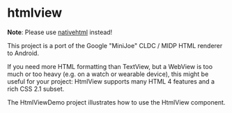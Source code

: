 htmlview
========

**Note**: Please use [nativehtml](https://github.com/stefanhaustein/nativehtml) instead!


This project is a port of the Google "MiniJoe" CLDC / MIDP HTML renderer to Android.

If you need more HTML formatting than TextView, but a WebView is too much or too heavy (e.g. on a watch or wearable device), this might be useful for your project: HtmlView supports many HTML 4 features and a rich CSS 2.1 subset.

The HtmlViewDemo project illustrates how to use the HtmlView component.



